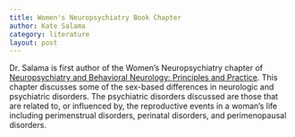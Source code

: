 ```yaml
---
title: Women's Neuropsychiatry Book Chapter
author: Kate Salama
category: literature
layout: post
---
```


Dr. Salama is first author of the Women’s Neuropsychiatry chapter of [Neuropsychiatry and Behavioral Neurology: Principles and Practice](https://www.amazon.com/Neuropsychiatry-Behavioral-Neurology-Principles-Practice/dp/1260117103/). This chapter discusses some of the sex-based differences in neurologic and psychiatric disorders. The psychiatric disorders discussed are those that are related to, or influenced by, the reproductive events in a woman’s life including perimenstrual disorders, perinatal disorders, and perimenopausal disorders.

